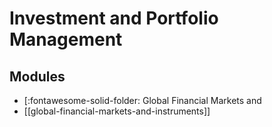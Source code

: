 Investment and Portfolio Management
===

Modules
---

- [:fontawesome-solid-folder: Global Financial Markets and
- [[global-financial-markets-and-instruments]]

